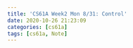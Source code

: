 ```yaml
---
title: 'CS61A Week2 Mon 8/31: Control'
date: 2020-10-26 21:23:09
categories: [cs61a]
tags: [cs61a, Note]
---
```

